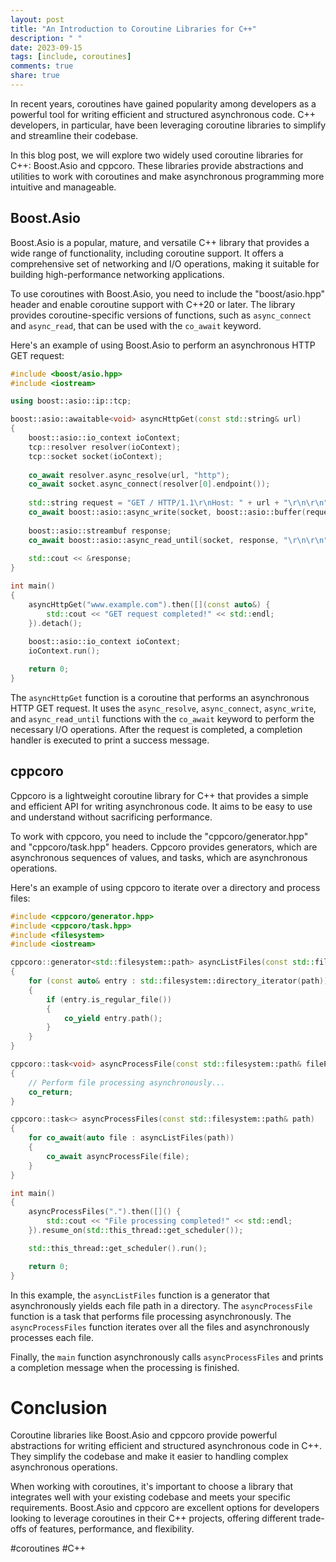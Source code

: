 ```yaml
---
layout: post
title: "An Introduction to Coroutine Libraries for C++"
description: " "
date: 2023-09-15
tags: [include, coroutines]
comments: true
share: true
---
```


In recent years, coroutines have gained popularity among developers as a powerful tool for writing efficient and structured asynchronous code. C++ developers, in particular, have been leveraging coroutine libraries to simplify and streamline their codebase.

In this blog post, we will explore two widely used coroutine libraries for C++: Boost.Asio and cppcoro. These libraries provide abstractions and utilities to work with coroutines and make asynchronous programming more intuitive and manageable.

## Boost.Asio

Boost.Asio is a popular, mature, and versatile C++ library that provides a wide range of functionality, including coroutine support. It offers a comprehensive set of networking and I/O operations, making it suitable for building high-performance networking applications.

To use coroutines with Boost.Asio, you need to include the "boost/asio.hpp" header and enable coroutine support with C++20 or later. The library provides coroutine-specific versions of functions, such as `async_connect` and `async_read`, that can be used with the `co_await` keyword.

Here's an example of using Boost.Asio to perform an asynchronous HTTP GET request:

```cpp
#include <boost/asio.hpp>
#include <iostream>

using boost::asio::ip::tcp;

boost::asio::awaitable<void> asyncHttpGet(const std::string& url)
{
    boost::asio::io_context ioContext;
    tcp::resolver resolver(ioContext);
    tcp::socket socket(ioContext);
    
    co_await resolver.async_resolve(url, "http");
    co_await socket.async_connect(resolver[0].endpoint());
    
    std::string request = "GET / HTTP/1.1\r\nHost: " + url + "\r\n\r\n";
    co_await boost::asio::async_write(socket, boost::asio::buffer(request));
    
    boost::asio::streambuf response;
    co_await boost::asio::async_read_until(socket, response, "\r\n\r\n");
    
    std::cout << &response;
}

int main()
{
    asyncHttpGet("www.example.com").then([](const auto&) {
        std::cout << "GET request completed!" << std::endl;
    }).detach();
    
    boost::asio::io_context ioContext;
    ioContext.run();

    return 0;
}
```

The `asyncHttpGet` function is a coroutine that performs an asynchronous HTTP GET request. It uses the `async_resolve`, `async_connect`, `async_write`, and `async_read_until` functions with the `co_await` keyword to perform the necessary I/O operations. After the request is completed, a completion handler is executed to print a success message.

## cppcoro

Cppcoro is a lightweight coroutine library for C++ that provides a simple and efficient API for writing asynchronous code. It aims to be easy to use and understand without sacrificing performance.

To work with cppcoro, you need to include the "cppcoro/generator.hpp" and "cppcoro/task.hpp" headers. Cppcoro provides generators, which are asynchronous sequences of values, and tasks, which are asynchronous operations.

Here's an example of using cppcoro to iterate over a directory and process files:

```cpp
#include <cppcoro/generator.hpp>
#include <cppcoro/task.hpp>
#include <filesystem>
#include <iostream>

cppcoro::generator<std::filesystem::path> asyncListFiles(const std::filesystem::path& path)
{
    for (const auto& entry : std::filesystem::directory_iterator(path))
    {
        if (entry.is_regular_file())
        {
            co_yield entry.path();
        }
    }
}

cppcoro::task<void> asyncProcessFile(const std::filesystem::path& filePath)
{
    // Perform file processing asynchronously...
    co_return;
}

cppcoro::task<> asyncProcessFiles(const std::filesystem::path& path)
{
    for co_await(auto file : asyncListFiles(path))
    {
        co_await asyncProcessFile(file);
    }
}

int main()
{
    asyncProcessFiles(".").then([]() {
        std::cout << "File processing completed!" << std::endl;
    }).resume_on(std::this_thread::get_scheduler());

    std::this_thread::get_scheduler().run();

    return 0;
}
```

In this example, the `asyncListFiles` function is a generator that asynchronously yields each file path in a directory. The `asyncProcessFile` function is a task that performs file processing asynchronously. The `asyncProcessFiles` function iterates over all the files and asynchronously processes each file.

Finally, the `main` function asynchronously calls `asyncProcessFiles` and prints a completion message when the processing is finished.

# Conclusion

Coroutine libraries like Boost.Asio and cppcoro provide powerful abstractions for writing efficient and structured asynchronous code in C++. They simplify the codebase and make it easier to handling complex asynchronous operations.

When working with coroutines, it's important to choose a library that integrates well with your existing codebase and meets your specific requirements. Boost.Asio and cppcoro are excellent options for developers looking to leverage coroutines in their C++ projects, offering different trade-offs of features, performance, and flexibility.

#coroutines #C++